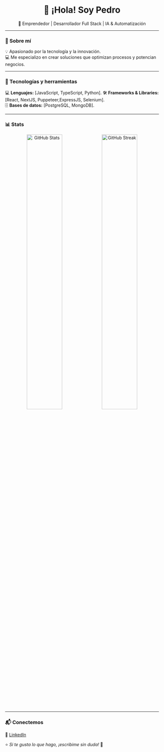 <h1 align="center">👋 ¡Hola! Soy Pedro </h1>
<p align="center">🚀 Emprendedor | Desarrollador Full Stack | IA & Automatización</p>

---

### 🚀 Sobre mí  
💡 Apasionado por la tecnología y la innovación.  
💻 Me especializo en crear soluciones que optimizan procesos y potencian negocios.  

---

### 🔧 Tecnologías y herramientas  
💻 **Lenguajes:** [JavaScript, TypeScript, Python].
🛠️ **Frameworks & Libraries:** [React, NextJS, Puppeteer,ExpressJS, Selenium].  
🗄️ **Bases de datos:** [PostgreSQL, MongoDB].

---

### 📊 Stats  
<p align="center">
  <img src="https://github-readme-stats.vercel.app/api?username=TuUsuario&show_icons=true&theme=radical" width="48%" alt="GitHub Stats" />
  <img src="https://github-readme-streak-stats.herokuapp.com/?user=TuUsuario&theme=radical" width="48%" alt="GitHub Streak" />
</p>

---

### 📬 Conectemos  
📌 [LinkedIn](#https://linkedin.com/in/pedro-rodriguez-chiantore)

⭐ *Si te gusta lo que hago, ¡escribime sin duda!* 🚀